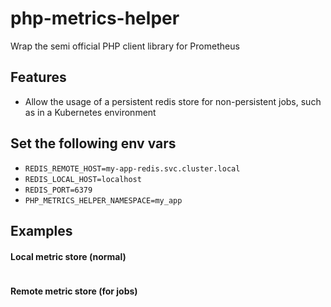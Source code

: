 # php-metrics-helper

Wrap the semi official PHP client library for Prometheus

## Features

* Allow the usage of a persistent redis store for non-persistent jobs, such as in a Kubernetes environment

## Set the following env vars

* `REDIS_REMOTE_HOST=my-app-redis.svc.cluster.local`
* `REDIS_LOCAL_HOST=localhost`
* `REDIS_PORT=6379`
* `PHP_METRICS_HELPER_NAMESPACE=my_app`

## Examples

#### Local metric store (normal)

```php
```

#### Remote metric store (for jobs)

```php
```

